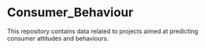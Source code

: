 # Consumer_Behaviour
This repository contains data related to projects aimed at predicting consumer attitudes and behaviours.
